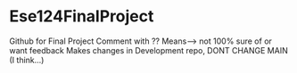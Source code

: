 # Ese124FinalProject
Github for Final Project
Comment with ?? Means--> not 100% sure of or want feedback
Makes changes in Development repo, DONT CHANGE MAIN (I think...)
